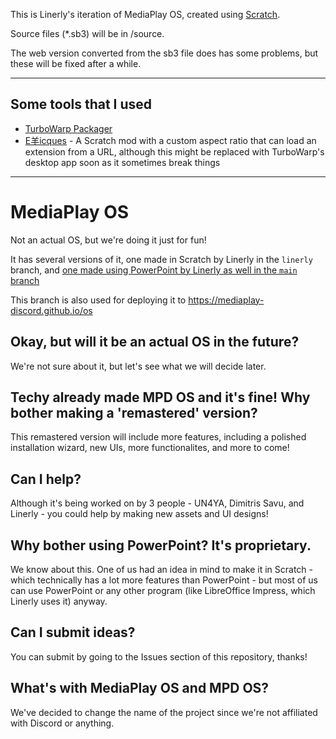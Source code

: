 This is Linerly's iteration of MediaPlay OS, created using [Scratch](https://sheeptester.github.io/scratch-gui/index.html?width=1366&height=768&username=Guest&fps=60&load_griffpatch=false).

Source files (*.sb3) will be in /source.

The web version converted from the sb3 file does has some problems, but these will be fixed after a while.

---

## Some tools that I used
- [TurboWarp Packager](https://packager.turbowarp.org)
- [E羊icques](https://sheeptester.github.io/scratch-gui/) - A Scratch mod with a custom aspect ratio that can load an extension from a URL, although this might be replaced with TurboWarp's desktop app soon as it sometimes break things

---

# MediaPlay OS
Not an actual OS, but we're doing it just for fun!

It has several versions of it, one made in Scratch by Linerly in the `linerly` branch, and [one made using PowerPoint by Linerly as well in the `main` branch](https://github.com/MediaPlay-Discord/os/)

This branch is also used for deploying it to https://mediaplay-discord.github.io/os

## Okay, but will it be an actual OS in the future?
We're not sure about it, but let's see what we will decide later.

## Techy already made MPD OS and it's fine! Why bother making a 'remastered' version?
This remastered version will include more features, including a polished installation wizard,  new UIs, more functionalites, and more to come!

## Can I help?
Although it's being worked on by 3 people - UN4YA, Dimitris Savu, and Linerly - you could help by making new assets and UI designs!

## Why bother using PowerPoint? It's proprietary.
We know about this. One of us had an idea in mind to make it in Scratch - which technically has a lot more features than PowerPoint - but most of us can use PowerPoint or any other program (like LibreOffice Impress, which Linerly uses it) anyway.

## Can I submit ideas?
You can submit by going to the Issues section of this repository, thanks!

## What's with MediaPlay OS and MPD OS?
We've decided to change the name of the project since we're not affiliated with Discord or anything.
